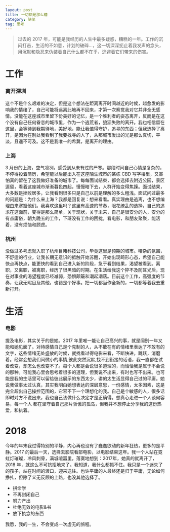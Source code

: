 ```yaml
---
layout: post
title: 一切都是那么糟
category: 随笔
tag: 思考
---
```


> 过去的 2017 年，可能是我经历的人生中最多疑惑，糟糕的一年。工作的沉闷打击，生活的不如意，计划的破碎...，这一切深深扼止着我发声的念头，用沉默和隐忍来伪装着自己什么都不在乎，逃避着它们带来的伤害。

工作
====

### 离开深圳

这个不是什么艰难的决定，但是这个想法在距离离开时间越近的时候，越愈发的影响我的情绪了，自己可能将远离此地再不回来，才第一次察觉我对它并非全无感情。没能在这座城市里留下份美好的记忆，是一个胜利者的姿态离开，反而是在这个没有自己任何眷恋的城市里，作为一个逃荒者，狼狈失败的离开。我也相信留在这里，会等待到我期待地，美好地，能让我值得守护，追寻的东西；但我选择了离开，是因为在别处我看到了我要找寻的人了，从那城市发出的光是那么真切，平淡，且遥不可及。这不是我唯一的希冀，是离开的理由。

### 上海
3 月份的上海，空气凛冽，感受到从未有过的严寒。那段时间自己心情是复杂的，不停得投着简历，希望能以后能出入在这座陌生城市的某栋 CBD 写字楼里，又害怕真的留在了这我做好准备的城市了。每每面试结束，都会选择去附近公园，景区逗留，看着这座城市渐渐暮色四起，慢慢暗下去，人群开始变得焦躁。面试结果，大多数是挫败居多，让我看到很多只是自己以前是理解的多么粗浅。面试问过最多的问题是：为什么来上海？我都是回复说：想来看看。真实理由是逃离，也不想编理由来塞搪他们。我喜欢这里吗？这里有高速的节奏，眼花缭乱的选择，自己的追求在这面前，变得是那么简单，关于现状，关于未来，自己是很安分的人，安分的有点庸俗，朝九晚五的工作，下班没有工作的困扰，看电影，和朋友聚聚，能活着，没有烦恼和顾虑。

### 杭州
没做过多考虑就入职了杭州目睹科技公司，毕竟这里是预期的城市。嘈杂的氛围，不舒适的行业，让我长期无意识的抵触开始苏醒，开始出现畸形心态，希望自己能快点再快点，能更快的看到自己进入新的阶段，急于看到结果，渴望被看到。离职，又离职，被离职，经历了很黑暗的时期。在生活给我这个猝不及防耳光后，现在对事业的渴望程度已经减弱，恐惧颠簸和潮起潮落。目前这个工作，高强度的节奏，让我无暇目及其他，也错是个好事。把一切都当作全新的，一切都等着我去重新打开。

生活
====

### 电影
提及电影，其实关于的是她。2017 年里唯一能让自己高兴的事，就是阔别一年又能和她见面了。对待感情自己是个克制的人，从不敢在有的情绪里表达了不敢有的文字，这些情绪无处盛放的时候，就找看过得电影来看，不断快进，跳跃，消磨着。经常会想我们间微小的事情,彼此突然沉默,找不到衔接的话语，我一直都在试着改变，却怎么也改变不了。每个人都是会说很多道理的，而恰恰我是属于不会说的那种。可能我心里会思考着很多的道理，但我说不出来，有时也写不出来。也可能是我的生活里可以留给彼此展示的东西太少，讲的太生活显得自己过的平庸。她说我做事太过认真，其实我明白她想表达的深层意思，一份感情，太多因素，这是完全超出自己操控范围的，它容不下一个理想化的我。自己是个敏感的人，很多话即时对方不说出来，我也自己该做什么决定才是正确得。想真心走进一个人谈何容易，每一个人
都在坚守着自己那片骄傲的孤岛，但我并不想停止分享我的这份热爱，和执着。

2018
====
今年的年末我过得特别的平静，内心再也没有了蠢蠢欲动的新年狂热，更多的是平静。2017 的最后一天，选择去影院看部电影，以电影结束这年。我一个人站在霓虹灯璀璨，冷风刺骨，满城喧嚣里，落寞地想到：2017年，她真的就离开了，2018 年，就这么不可抗拒地来了。我知道，我什么都抓不住。我只是一个迷失了的孩子，站在时间的渡口，迎来送往。也许平庸的人最终还是归于平庸，无论如何挣扎，但除了义无反顾的上路，也没其他选择了。

- 拼命学
- 不再封闭自己
- 努力产出
- 杜绝无效的电影&书
- 放下执念的东西

我愿，我的一生，不会变成一次虚无的旅程。
